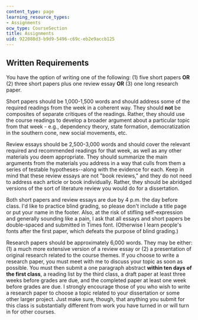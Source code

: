 ```yaml
---
content_type: page
learning_resource_types:
- Assignments
ocw_type: CourseSection
title: Assignments
uid: 922088d3-b9d9-5496-c69c-eb2e9accb125
---
```


Written Requirements
--------------------

You have the option of writing one of the following: (1) five short papers **OR** (2) three short papers plus one review essay **OR** (3) one long research paper.

Short papers should be 1,000-1,500 words and should address some of the required readings from the week in a coherent way. They should **not** be composites of separate critiques of the readings. Rather, they should use the course readings to develop a broader argument about a particular topic from that week - e.g., dependency theory, state formation, democratization in the southern cone, new social movements, etc.

Review essays should be 2,500-3,000 words and should cover the relevant required and recommended readings for that week, as well as any other materials you deem appropriate. They should summarize the main arguments from the materials you address in a way that culls from them a series of testable hypotheses--along with the evidence for each. Keep in mind that these review essays are not "book reviews," and they do not need to address each article or book individually. Rather, they should be abridged versions of the sort of literature review you would do for a dissertation.

Both short papers and review essays are due by 4 p.m. the day before class. I'd like to practice blind grading, so please don't include a title page or put your name in the footer. Also, at the risk of stifling self-expression and generally sounding like a pain, I ask that all essays and short papers be double-spaced and submitted in Times font. (Otherwise I learn people's fonts after the first paper, which defeats the purpose of blind grading.)

Research papers should be approximately 6,000 words. They may be either: (1) a much more extensive version of a review essay or (2) a presentation of original research related to the course themes. If you choose to write a research paper, you must meet with me to discuss your topic as soon as possible. You must then submit a one paragraph abstract **within ten days of the first class**, a reading list by the third class, a draft paper at least three weeks before grades are due, and the completed paper at least one week before grades are due. I strongly encourage those of you who wish to write a research paper to choose a topic related to your dissertation or some other larger project. Just make sure, though, that anything you submit for this class is substantially different from work you have turned in or will turn in for other courses.